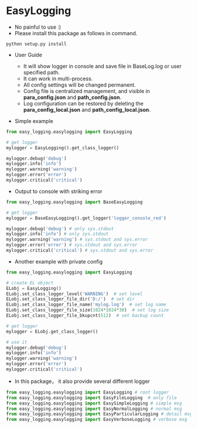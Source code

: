 # EasyLogging
- No painful to use  :)
- Please install this package as follows in command. 

```
python setup.py install
```

- User Guide

  - It will show logger in console and save file in BaseLog.log or user specified path.
  - It can work in multi-process.
  - All config settings will be changed permanent.
  - Config file is centralized management, and visible in **para_config.json** and **path_config.json**.
  - Log configuration can be restored by deleting the  **para_config_local.json** and **path_config_local.json**.

  

- Simple example

```python
from easy_logging.easylogging import EasyLogging

# get logger
mylogger = EasyLogging().get_class_logger()

mylogger.debug('debug')
mylogger.info('info')
mylogger.warning('warning')
mylogger.error('error')
mylogger.critical('critical')
```
- Output to console with striking error

```python
from easy_logging.easylogging import BaseEasyLogging

# get logger
mylogger = BaseEasyLogging().get_logger('logger_console_red')

mylogger.debug('debug') # only sys.stdout
mylogger.info('info') # only sys.stdout
mylogger.warning('warning') # sys.stdout and sys.error
mylogger.error('error') # sys.stdout and sys.error
mylogger.critical('critical') # sys.stdout and sys.error

```

- Another example with private config

```python
from easy_logging.easylogging import EasyLogging

# create EL object
ELobj = EasyLogging()
ELobj.set_class_logger_level('WARNING')  # set level
ELobj.set_class_logger_file_dir('D:/')  # set dir
ELobj.set_class_logger_file_name('mylog.log')  # set log name
ELobj.set_class_logger_file_size(1024*1024*30)  # set log size
ELobj.set_class_logger_file_bkupcnt(512)  # set backup count

# get logger
mylogger = ELobj.get_class_logger()

# use it
mylogger.debug('debug')
mylogger.info('info')
mylogger.warning('warning')
mylogger.error('error')
mylogger.critical('critical')
```

- In this package， it also provide several different logger

```python
from easy_logging.easylogging import EasyLogging # root logger
from easy_logging.easylogging import EasyFileLogging  # only file
from easy_logging.easylogging import EasySimpleLogging # simple msg
from easy_logging.easylogging import EasyNormalLogging # normal msg
from easy_logging.easylogging import EasyParticularLogging # detail msg
from easy_logging.easylogging import EasyVerboseLogging # verbose msg
```




